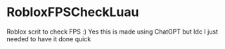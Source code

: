 # RobloxFPSCheckLuau
Roblox scrit to check FPS :)
Yes this is made using ChatGPT but Idc I just needed to have it done quick
